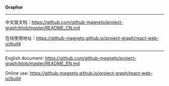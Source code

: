 **Graphor**

---

中文版文档：<https://github.com/github-magneto/project-graph/blob/master/README_CN.md>

在线使用地址：<https://github-magneto.github.io/project-graph/react-web-ui/build>

---

English document: <https://github.com/github-magneto/project-graph/blob/master/README_EN.md>

Online use: <https://github-magneto.github.io/project-graph/react-web-ui/build>